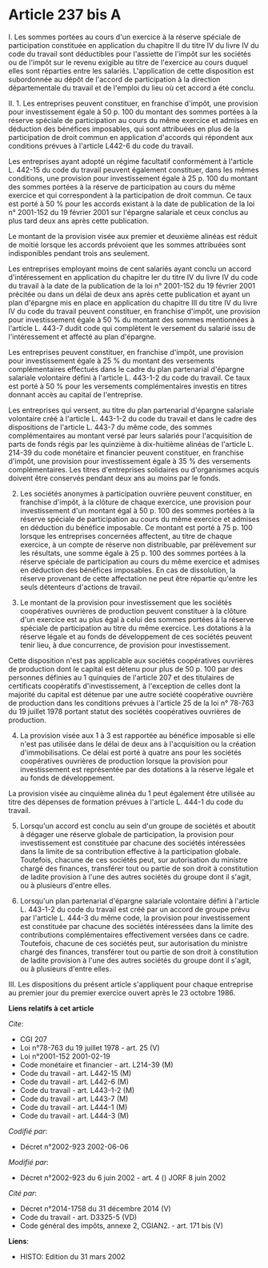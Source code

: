 # Article 237 bis A

I. Les sommes portées au cours d'un exercice à la réserve spéciale de participation constituée en application du chapitre II
du titre IV du livre IV du code du travail sont déductibles pour l'assiette de l'impôt sur les sociétés ou de l'impôt sur le
revenu exigible au titre de l'exercice au cours duquel elles sont réparties entre les salariés. L'application de cette
disposition est subordonnée au dépôt de l'accord de participation à la direction départementale du travail et de l'emploi du
lieu où cet accord a été conclu.

II. 1. Les entreprises peuvent constituer, en franchise d'impôt, une provision pour investissement égale à 50 p. 100 du
montant des sommes portées à la réserve spéciale de participation au cours du même exercice et admises en déduction des
bénéfices imposables, qui sont attribuées en plus de la participation de droit commun en application d'accords qui répondent
aux conditions prévues à l'article L442-6 du code du travail.

Les entreprises ayant adopté un régime facultatif conformément à l'article L. 442-15 du code du travail peuvent également
constituer, dans les mêmes conditions, une provision pour investissement égale à 25 p. 100 du montant des sommes portées à la
réserve de participation au cours du même exercice et qui correspondent à la participation de droit commun. Ce taux est porté
à 50 % pour les accords existant à la date de publication de la loi n° 2001-152 du 19 février 2001 sur l'épargne salariale et
ceux conclus au plus tard deux ans après cette publication.

Le montant de la provision visée aux premier et deuxième alinéas est réduit de moitié lorsque les accords prévoient que les
sommes attribuées sont indisponibles pendant trois ans seulement.

Les entreprises employant moins de cent salariés ayant conclu un accord d'intéressement en application du chapitre Ier du
titre IV du livre IV du code du travail à la date de la publication de la loi n° 2001-152 du 19 février 2001 précitée ou dans
un délai de deux ans après cette publication et ayant un plan d'épargne mis en place en application du chapitre III du titre
IV du livre IV du code du travail peuvent constituer, en franchise d'impôt, une provision pour investissement égale à 50 % du
montant des sommes mentionnées à l'article L. 443-7 dudit code qui complètent le versement du salarié issu de l'intéressement
et affecté au plan d'épargne.

Les entreprises peuvent constituer, en franchise d'impôt, une provision pour investissement égale à 25 % du montant des
versements complémentaires effectués dans le cadre du plan partenarial d'épargne salariale volontaire défini à l'article L.
443-1-2 du code du travail. Ce taux est porté à 50 % pour les versements complémentaires investis en titres donnant accès au
capital de l'entreprise.

Les entreprises qui versent, au titre du plan partenarial d'épargne salariale volontaire créé à l'article L. 443-1-2 du code
du travail et dans le cadre des dispositions de l'article L. 443-7 du même code, des sommes complémentaires au montant versé
par leurs salariés pour l'acquisition de parts de fonds régis par les quinzième à dix-huitième alinéas de l'article L. 214-39
du code monétaire et financier peuvent constituer, en franchise d'impôt, une provision pour investissement égale à 35 % des
versements complémentaires. Les titres d'entreprises solidaires ou d'organismes acquis doivent être conservés pendant deux
ans au moins par le fonds.

2. Les sociétés anonymes à participation ouvrière peuvent constituer, en franchise d'impôt, à la clôture de chaque exercice,
une provision pour investissement d'un montant égal à 50 p. 100 des sommes portées à la réserve spéciale de participation au
cours du même exercice et admises en déduction du bénéfice imposable. Ce montant est porté à 75 p. 100 lorsque les
entreprises concernées affectent, au titre de chaque exercice, à un compte de réserve non distribuable, par prélèvement sur
les résultats, une somme égale à 25 p. 100 des sommes portées à la réserve spéciale de participation au cours du même
exercice et admises en déduction des bénéfices imposables. En cas de dissolution, la réserve provenant de cette affectation
ne peut être répartie qu'entre les seuls détenteurs d'actions de travail.

3. Le montant de la provision pour investissement que les sociétés coopératives ouvrières de production peuvent constituer à
la clôture d'un exercice est au plus égal à celui des sommes portées à la réserve spéciale de participation au titre du même
exercice. Les dotations à la réserve légale et au fonds de développement de ces sociétés peuvent tenir lieu, à due
concurrence, de provision pour investissement.

Cette disposition n'est pas applicable aux sociétés coopératives ouvrières de production dont le capital est détenu pour plus
de 50 p. 100 par des personnes définies au 1 quinquies de l'article 207 et des titulaires de certificats coopératifs
d'investissement, à l'exception de celles dont la majorité du capital est détenue par une autre société coopérative ouvrière
de production dans les conditions prévues à l'article 25 de la loi n° 78-763 du 19 juillet 1978 portant statut des sociétés
coopératives ouvrières de production.

4. La provision visée aux 1 à 3 est rapportée au bénéfice imposable si elle n'est pas utilisée dans le délai de deux ans à
l'acquisition ou la création d'immobilisations. Ce délai est porté à quatre ans pour les sociétés coopératives ouvrières de
production lorsque la provision pour investissement est représentée par des dotations à la réserve légale et au fonds de
développement.

La provision visée au cinquième alinéa du 1 peut également être utilisée au titre des dépenses de formation prévues à
l'article L. 444-1 du code du travail.

5. Lorsqu'un accord est conclu au sein d'un groupe de sociétés et aboutit à dégager une réserve globale de participation, la
provision pour investissement est constituée par chacune des sociétés intéressées dans la limite de sa contribution effective
à la participation globale. Toutefois, chacune de ces sociétés peut, sur autorisation du ministre chargé des finances,
transférer tout ou partie de son droit à constitution de ladite provision à l'une des autres sociétés du groupe dont il
s'agit, ou à plusieurs d'entre elles.

6. Lorsqu'un plan partenarial d'épargne salariale volontaire défini à l'article L. 443-1-2 du code du travail est créé par un
accord de groupe prévu par l'article L. 444-3 du même code, la provision pour investissement est constituée par chacune des
sociétés intéressées dans la limite des contributions complémentaires effectivement versées dans ce cadre. Toutefois, chacune
de ces sociétés peut, sur autorisation du ministre chargé des finances, transférer tout ou partie de son droit à constitution
de ladite provision à l'une des autres sociétés du groupe dont il s'agit, ou à plusieurs d'entre elles.

III. Les dispositions du présent article s'appliquent pour chaque entreprise au premier jour du premier exercice ouvert après
le 23 octobre 1986.

**Liens relatifs à cet article**

_Cite_:

  - CGI 207
  - Loi n°78-763 du 19 juillet 1978 - art. 25 (V)
  - Loi n°2001-152 2001-02-19
  - Code monétaire et financier - art. L214-39 (M)
  - Code du travail - art. L442-15 (M)
  - Code du travail - art. L442-6 (M)
  - Code du travail - art. L443-1-2 (M)
  - Code du travail - art. L443-7 (M)
  - Code du travail - art. L444-1 (M)
  - Code du travail - art. L444-3 (M)

_Codifié par_:

  - Décret n°2002-923 2002-06-06

_Modifié par_:

  - Décret n°2002-923 du 6 juin 2002 - art. 4 () JORF 8 juin 2002

_Cité par_:

  - Décret n°2014-1758 du 31 décembre 2014 (V)
  - Code du travail - art. D3325-5 (VD)
  - Code général des impôts, annexe 2, CGIAN2. - art. 171 bis (V)

**Liens**:

  - HISTO: Edition du 31 mars 2002

